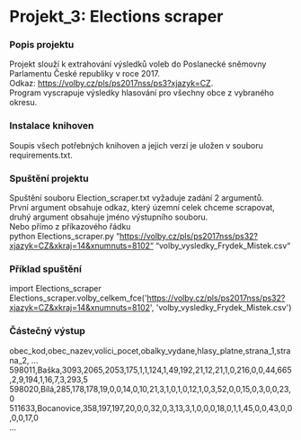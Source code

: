 # Projekt_3: Elections scraper

### Popis projektu
Projekt slouží k extrahování výsledků voleb do Poslanecké sněmovny Parlamentu České republiky v roce 2017.  <br>
Odkaz: https://volby.cz/pls/ps2017nss/ps3?xjazyk=CZ. <br>
Program vyscrapuje výsledky hlasování pro všechny obce z vybraného okresu.

### Instalace knihoven
Soupis všech potřebných knihoven a jejich verzí je uložen v souboru requirements.txt.

### Spuštění projektu
Spuštění souboru Election_scraper.txt vyžaduje zadání 2 argumentů. <br>
První argument obsahuje odkaz, který územní celek chceme scrapovat, druhý argument obsahuje jméno výstupního souboru.  <br>
Nebo přímo z příkazového řádku  <br>
python Elections_scraper.py “https://volby.cz/pls/ps2017nss/ps32?xjazyk=CZ&xkraj=14&xnumnuts=8102“ “volby_vysledky_Frydek_Mistek.csv“

### Příklad spuštění
import Elections_scraper <br>
Elections_scraper.volby_celkem_fce('https://volby.cz/pls/ps2017nss/ps32?xjazyk=CZ&xkraj=14&xnumnuts=8102', 'volby_vysledky_Frydek_Mistek.csv')

### Částečný výstup
obec_kod,obec_nazev,volici_pocet,obalky_vydane,hlasy_platne,strana_1,strana_2, ...
598011,Baška,3093,2065,2053,175,1,1,124,1,49,192,21,12,21,1,0,216,0,0,44,665,2,9,194,1,16,7,3,293,5
598020,Bílá,285,178,178,19,0,0,14,0,10,21,3,1,0,1,0,12,1,0,3,52,0,0,15,0,3,0,0,23,0
511633,Bocanovice,358,197,197,20,0,0,32,0,3,13,3,1,0,0,0,18,0,1,1,45,0,0,43,0,0,0,0,17,0 <br>
...
